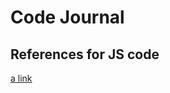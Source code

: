# Code Journal

## References for JS code
[a link](https://developer.mozilla.org/en-US/docs/Web/JavaScript/Reference/Global_Objects/Array/push)